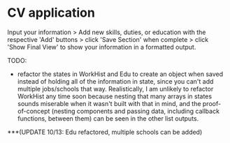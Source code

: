 # CV application

Input your information > Add new skills, duties, or education with the respective 'Add' buttons > click 'Save Section' when complete > click 'Show Final View' to show your information in a formatted output.

TODO:
 - refactor the states in WorkHist and Edu to create an object when saved instead of holding all of the information in state, since you can't add multiple jobs/schools that way. Realistically, I am unlikely to refactor WorkHist any time soon because nesting that many arrays in states sounds miserable when it wasn't built with that in mind, and the proof-of-concept (nesting components and passing data, including callback functions, between them) can be seen in the other list outputs.
 
  ***(UPDATE 10/13: Edu refactored, multiple schools can be added)
